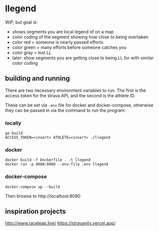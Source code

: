 # llegend
WiP, but goal is:
  - shows segments you are local legend of on a map
  - color coding of the segment showing how close to being overtaken
  - color red = someone is nearly passed efforts
  - color green = many efforts before someone catches you
  - color gray = lost LL
  - later: show segments you are getting close to being LL for with similar color coding

## building and running
There are two necessary environment variables to run. The first is the access
token for the strava API, and the second is the athlete ID.

These can be set via `.env` file for docker and docker-compose, otherwise
they can be passed in via the command to run the program:

### locally
```
go build
ACCESS_TOKEN=<insert> ATHLETE=<insert> ./llegend 
```

### docker
```
docker build -f Dockerfile . -t llegend
docker run -p 8080:8080 --env-file .env llegend
```

### docker-compose
`docker-compose up --build`

Then browse to http://localhost:8080

## inspiration projects
http://www.raceleap.live/
https://stravanity.vercel.app/

